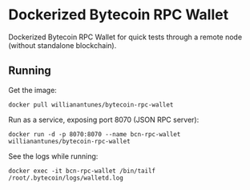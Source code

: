 # Dockerized Bytecoin RPC Wallet

Dockerized Bytecoin RPC Wallet for quick tests through a remote node (without standalone blockchain).

## Running

Get the image:

```
docker pull willianantunes/bytecoin-rpc-wallet
```

Run as a service, exposing port 8070 (JSON RPC server):

```
docker run -d -p 8070:8070 --name bcn-rpc-wallet willianantunes/bytecoin-rpc-wallet
```

See the logs while running:

```
docker exec -it bcn-rpc-wallet /bin/tailf /root/.bytecoin/logs/walletd.log
```